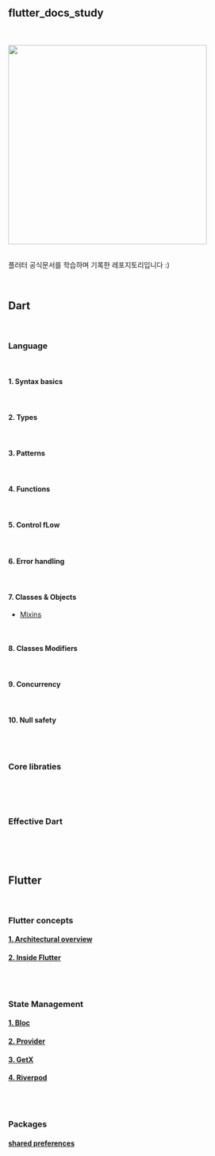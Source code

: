 ## flutter_docs_study

<br/>
<br/>


<img src="https://flutter-ko.dev/assets/images/shared/brand/flutter/logo/flutter-lockup.png" width="400">

<br/>
<br/>


플러터 공식문서를 학습하며 기록한 레포지토리입니다 :)

<br/>


## Dart

<br/>

### Language

<br/>

#### 1. Syntax basics

<br/>

#### 2. Types

<br/>

#### 3. Patterns

<br/>

#### 4. Functions

<br/>

#### 5. Control fLow

<br/>

#### 6. Error handling

<br/>

#### 7. Classes & Objects

- [Mixins]()


<br/>

#### 8. Classes Modifiers

<br/>

#### 9. Concurrency

<br/>

#### 10. Null safety


<br/>

#

### Core libraties

<br/>
<br/>


#

### Effective Dart


<br/>
<br/>
<br/>

## Flutter

<br/>

### Flutter concepts

#### [1. Architectural overview]()

#### [2. Inside Flutter]()



<br/>

#

### State Management

#### [1. Bloc]()

#### [2. Provider]()

#### [3. GetX]()

#### [4. Riverpod]()



<br/>

#

### Packages 

#### [shared preferences]()


